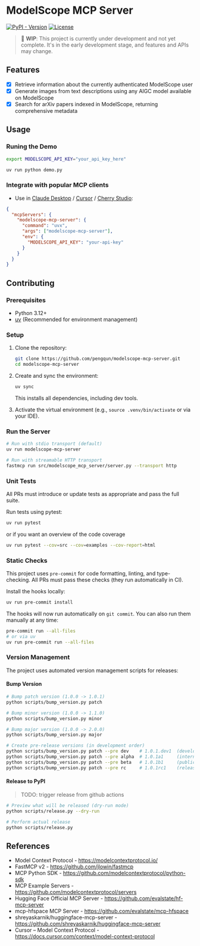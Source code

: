 # ModelScope MCP Server

[![PyPI - Version](https://img.shields.io/pypi/v/modelscope-mcp-server.svg)](https://pypi.org/project/modelscope-mcp-server) [![License](https://img.shields.io/github/license/pengqun/modelscope-mcp-server.svg)](https://github.com/pengqun/modelscope-mcp-server/blob/main/LICENSE)

> 🚧 **WIP**: This project is currently under development and not yet complete. It's in the early development stage, and features and APIs may change.

## Features

- [x] Retrieve information about the currently authenticated ModelScope user
- [x] Generate images from text descriptions using any AIGC model available on ModelScope
- [x] Search for arXiv papers indexed in ModelScope, returning comprehensive metadata

## Usage

### Runing the Demo

```bash
export MODELSCOPE_API_KEY="your_api_key_here"

uv run python demo.py
```

### Integrate with popular MCP clients

- Use in [Claude Desktop](https://modelcontextprotocol.io/quickstart/user) / [Cursor](https://docs.cursor.com/context/model-context-protocol) / [Cherry Studio](https://docs.cherry-ai.com/advanced-basic/mcp/config):

```json
{
  "mcpServers": {
    "modelscope-mcp-server": {
      "command": "uvx",
      "args": ["modelscope-mcp-server"],
      "env": {
        "MODELSCOPE_API_KEY": "your-api-key"
      }
    }
  }
}
```

## Contributing

### Prerequisites

- Python 3.12+
- [uv](https://docs.astral.sh/uv/) (Recommended for environment management)

### Setup

1. Clone the repository:

   ```bash
   git clone https://github.com/pengqun/modelscope-mcp-server.git
   cd modelscope-mcp-server
   ```

2. Create and sync the environment:

   ```bash
   uv sync
   ```

   This installs all dependencies, including dev tools.

3. Activate the virtual environment (e.g., `source .venv/bin/activate` or via your IDE).

### Run the Server

```bash
# Run with stdio transport (default)
uv run modelscope-mcp-server

# Run with streamable HTTP transport
fastmcp run src/modelscope_mcp_server/server.py --transport http
```

### Unit Tests

All PRs must introduce or update tests as appropriate and pass the full suite.

Run tests using pytest:

```bash
uv run pytest
```

or if you want an overview of the code coverage

```bash
uv run pytest --cov=src --cov=examples --cov-report=html
```

### Static Checks

This project uses `pre-commit` for code formatting, linting, and type-checking. All PRs must pass these checks (they run automatically in CI).

Install the hooks locally:

```bash
uv run pre-commit install
```

The hooks will now run automatically on `git commit`. You can also run them manually at any time:

```bash
pre-commit run --all-files
# or via uv
uv run pre-commit run --all-files
```

### Version Management

The project uses automated version management scripts for releases:

#### Bump Version

```bash
# Bump patch version (1.0.0 -> 1.0.1)
python scripts/bump_version.py patch

# Bump minor version (1.0.0 -> 1.1.0)
python scripts/bump_version.py minor

# Bump major version (1.0.0 -> 2.0.0)
python scripts/bump_version.py major

# Create pre-release versions (in development order)
python scripts/bump_version.py patch --pre dev    # 1.0.1.dev1  (development snapshot)
python scripts/bump_version.py patch --pre alpha  # 1.0.1a1     (internal testing)
python scripts/bump_version.py patch --pre beta   # 1.0.1b1     (public testing)
python scripts/bump_version.py patch --pre rc     # 1.0.1rc1    (release candidate)
```

#### Release to PyPI

> TODO: trigger release from github actions

```bash
# Preview what will be released (dry-run mode)
python scripts/release.py --dry-run

# Perform actual release
python scripts/release.py
```

## References

- Model Context Protocol - <https://modelcontextprotocol.io/>
- FastMCP v2 - <https://github.com/jlowin/fastmcp>
- MCP Python SDK - <https://github.com/modelcontextprotocol/python-sdk>
- MCP Example Servers - <https://github.com/modelcontextprotocol/servers>
- Hugging Face Official MCP Server - <https://github.com/evalstate/hf-mcp-server>
- mcp-hfspace MCP Server - <https://github.com/evalstate/mcp-hfspace>
- shreyaskarnik/huggingface-mcp-server - <https://github.com/shreyaskarnik/huggingface-mcp-server>
- Cursor – Model Context Protocol - <https://docs.cursor.com/context/model-context-protocol>

